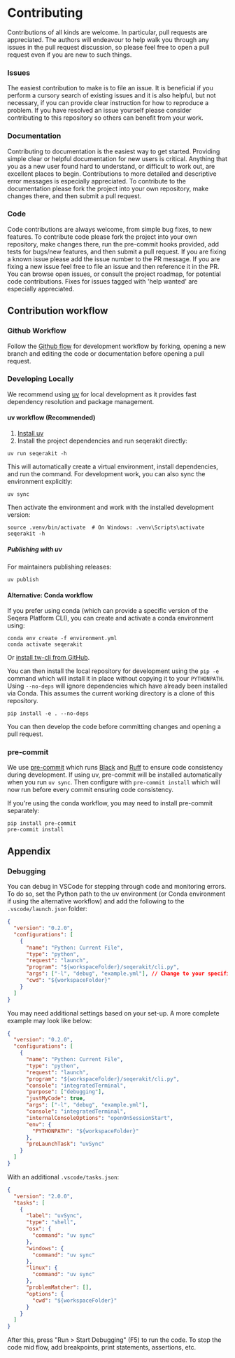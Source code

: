 # Contributing

Contributions of all kinds are welcome. In particular, pull requests are appreciated. The authors will endeavour to help walk you through any issues in the pull request discussion, so please feel free to open a pull request even if you are new to such things.

### Issues

The easiest contribution to make is to file an issue. It is beneficial if you perform a cursory search of existing issues and it is also helpful, but not necessary, if you can provide clear instruction for how to reproduce a problem. If you have resolved an issue yourself please consider contributing to this repository so others can benefit from your work.

### Documentation

Contributing to documentation is the easiest way to get started. Providing simple clear or helpful documentation for new users is critical. Anything that you as a new user found hard to understand, or difficult to work out, are excellent places to begin. Contributions to more detailed and descriptive error messages is especially appreciated. To contribute to the documentation please fork the project into your own repository, make changes there, and then submit a pull request.

### Code

Code contributions are always welcome, from simple bug fixes, to new features. To contribute code please fork the project into your own repository, make changes there, run the pre-commit hooks provided, add tests for bugs/new features, and then submit a pull request. If you are fixing a known issue please add the issue number to the PR message. If you are fixing a new issue feel free to file an issue and then reference it in the PR. You can browse open issues, or consult the project roadmap, for potential code contributions. Fixes for issues tagged with 'help wanted' are especially appreciated.

## Contribution workflow

### Github Workflow

Follow the [Github flow](https://docs.github.com/en/get-started/quickstart/github-flow) for development workflow by forking, opening a new branch and editing the code or documentation before opening a pull request.

### Developing Locally

We recommend using [uv](https://docs.astral.sh/uv/) for local development as it provides fast dependency resolution and package management.

#### uv workflow (Recommended)

1. [Install uv](https://docs.astral.sh/uv/getting-started/installation/)
2. Install the project dependencies and run seqerakit directly:

```console
uv run seqerakit -h
```

This will automatically create a virtual environment, install dependencies, and run the command. For development work, you can also sync the environment explicitly:

```console
uv sync
```

Then activate the environment and work with the installed development version:

```console
source .venv/bin/activate  # On Windows: .venv\Scripts\activate
seqerakit -h
```

##### Publishing with uv

For maintainers publishing releases:

```console
uv publish
```

#### Alternative: Conda workflow

If you prefer using conda (which can provide a specific version of the Seqera Platform CLI), you can create and activate a conda environment using:

```console
conda env create -f environment.yml
conda activate seqerakit
```

Or [install tw-cli from GitHub](https://github.com/seqeralabs/tower-cli?tab=readme-ov-file#getting-started).

You can then install the local repository for development using the `pip -e` command which will install it in place without copying it to your `PYTHONPATH`. Using `--no-deps` will ignore dependencies which have already been installed via Conda. This assumes the current working directory is a clone of this repository.

```console
pip install -e . --no-deps
```

You can then develop the code before committing changes and opening a pull request.

### pre-commit

We use [pre-commit](https://pre-commit.com/) which runs [Black](https://github.com/psf/black) and [Ruff](https://github.com/astral-sh/ruff) to ensure code consistency during development. If using uv, pre-commit will be installed automatically when you run `uv sync`. Then configure with `pre-commit install` which will now run before every commit ensuring code consistency.

If you're using the conda workflow, you may need to install pre-commit separately:

```console
pip install pre-commit
pre-commit install
```

## Appendix

### Debugging

You can debug in VSCode for stepping through code and monitoring errors. To do so, set the Python path to the uv environment (or Conda environment if using the alternative workflow) and add the following to the `.vscode/launch.json` folder:

```json
{
  "version": "0.2.0",
  "configurations": [
    {
      "name": "Python: Current File",
      "type": "python",
      "request": "launch",
      "program": "${workspaceFolder}/seqerakit/cli.py",
      "args": ["-l", "debug", "example.yml"], // Change to your specific commands you wish to run
      "cwd": "${workspaceFolder}"
    }
  ]
}
```

You may need additional settings based on your set-up. A more complete example may look like below:

```json
{
  "version": "0.2.0",
  "configurations": [
    {
      "name": "Python: Current File",
      "type": "python",
      "request": "launch",
      "program": "${workspaceFolder}/seqerakit/cli.py",
      "console": "integratedTerminal",
      "purpose": ["debugging"],
      "justMyCode": true,
      "args": ["-l", "debug", "example.yml"],
      "console": "integratedTerminal",
      "internalConsoleOptions": "openOnSessionStart",
      "env": {
        "PYTHONPATH": "${workspaceFolder}"
      },
      "preLaunchTask": "uvSync"
    }
  ]
}
```

With an additional `.vscode/tasks.json`:

```json
{
  "version": "2.0.0",
  "tasks": [
    {
      "label": "uvSync",
      "type": "shell",
      "osx": {
        "command": "uv sync"
      },
      "windows": {
        "command": "uv sync"
      },
      "linux": {
        "command": "uv sync"
      },
      "problemMatcher": [],
      "options": {
        "cwd": "${workspaceFolder}"
      }
    }
  ]
}
```

After this, press "Run > Start Debugging" (F5) to run the code. To stop the code mid flow, add breakpoints, print statements, assertions, etc.
